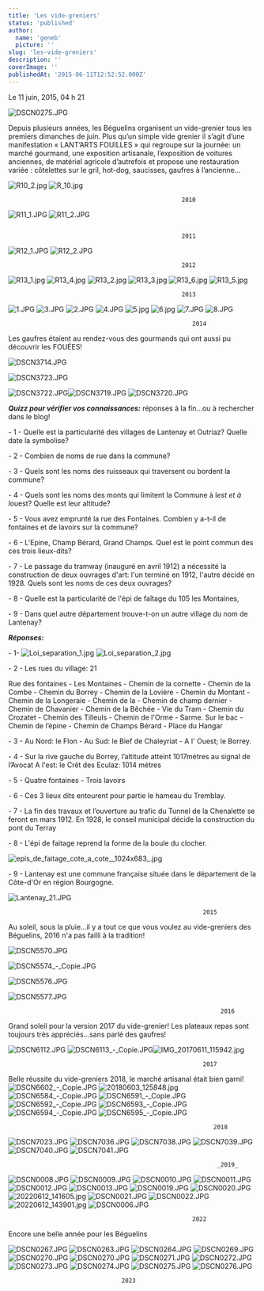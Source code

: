 ```yaml
---
title: 'Les vide-greniers'
status: 'published'
author:
  name: 'geneb'
  picture: ''
slug: 'les-vide-greniers'
description: ''
coverImage: ''
publishedAt: '2015-06-11T12:52:52.000Z'
---
```


Le 11 juin, 2015, 04 h 21

![DSCN0275.JPG](/img/beguelins/SITE_VIDE_GRENIERS/.DSCN0275_m.jpg "DSCN0275.JPG, juin 2023")

Depuis plusieurs années, les Béguelins organisent un vide-grenier tous les premiers dimanches de juin. Plus qu’un simple vide grenier il s’agit d’une manifestation « LANT’ARTS FOUILLES » qui regroupe sur la journée: un marché gourmand, une exposition artisanale, l’exposition de voitures anciennes, de matériel agricole d’autrefois et propose une restauration variée : côtelettes sur le gril, hot-dog, saucisses, gaufres à l’ancienne…

![R10_2.jpg](/img/beguelins/SITE_VIDE_GRENIERS/.R10_2_s.jpg "R10_2.jpg, mar. 2014") ![R_10.jpg](/img/beguelins/SITE_VIDE_GRENIERS/.R_10_s.jpg "R_10.jpg, mar. 2014")

```
                                                 2010
```

![R11_1.JPG](/img/beguelins/SITE_VIDE_GRENIERS/.R11_1_s.jpg "R11_1.JPG, mar. 2014") ![R11_2.JPG](/img/beguelins/SITE_VIDE_GRENIERS/.R11_2_s.jpg "R11_2.JPG, mar. 2014")

```

                                                 2011
```

![R12_1.JPG](/img/beguelins/SITE_VIDE_GRENIERS/.R12_1_s.jpg "R12_1.JPG, mar. 2014") ![R12_2.JPG](/img/beguelins/SITE_VIDE_GRENIERS/.R12_2_s.jpg "R12_2.JPG, mar. 2014")

```
                                                 2012
```

![R13_1.jpg](/img/beguelins/SITE_VIDE_GRENIERS/.R13_1_s.jpg "R13_1.jpg, mar. 2014") ![R13_4.jpg](/img/beguelins/SITE_VIDE_GRENIERS/.R13_4_s.jpg "R13_4.jpg, mar. 2014") ![R13_2.jpg](/img/beguelins/SITE_VIDE_GRENIERS/.R13_2_s.jpg "R13_2.jpg, mar. 2014") ![R13_3.jpg](/img/beguelins/SITE_VIDE_GRENIERS/.R13_3_s.jpg "R13_3.jpg, mar. 2014") ![R13_6.jpg](/img/beguelins/SITE_VIDE_GRENIERS/.R13_6_s.jpg "R13_6.jpg, mar. 2014") ![R13_5.jpg](/img/beguelins/SITE_VIDE_GRENIERS/.R13_5_s.jpg "R13_5.jpg, mar. 2014")

```
                                                 2013
```

![1.JPG](/img/beguelins/SITE_VIDE_GRENIERS/.1_s.jpg "1.JPG, juin 2014") ![3.JPG](/img/beguelins/SITE_VIDE_GRENIERS/.3_s.jpg "3.JPG, juin 2014") ![2.JPG](/img/beguelins/SITE_VIDE_GRENIERS/2.JPG "2.JPG, juin 2014") ![4.JPG](/img/beguelins/SITE_VIDE_GRENIERS/.4_s.jpg "4.JPG, juin 2014") ![5.jpg](/img/beguelins/SITE_VIDE_GRENIERS/.5_s.jpg "5.jpg, juin 2014") ![6.jpg](/img/beguelins/SITE_VIDE_GRENIERS/.6_s.jpg "6.jpg, juin 2014") ![7.JPG](/img/beguelins/SITE_VIDE_GRENIERS/.7_s.jpg "7.JPG, juin 2014") ![8.JPG](/img/beguelins/SITE_VIDE_GRENIERS/.8_s.jpg "8.JPG, juin 2014")

```
                                                    2014
```

Les gaufres étaient au rendez-vous des gourmands qui ont aussi pu découvrir les FOUÉES!

![DSCN3714.JPG](/img/beguelins/SITE_VIDE_GRENIERS/.DSCN3714_m.jpg "DSCN3714.JPG, juin 2015")

![DSCN3723.JPG](/img/beguelins/SITE_VIDE_GRENIERS/.DSCN3723_m.jpg "DSCN3723.JPG, juin 2015")

![DSCN3722.JPG](/img/beguelins/SITE_VIDE_GRENIERS/.DSCN3722_s.jpg "DSCN3722.JPG, juin 2015")![DSCN3719.JPG](/img/beguelins/SITE_VIDE_GRENIERS/.DSCN3719_s.jpg "DSCN3719.JPG, juin 2015") ![DSCN3720.JPG](/img/beguelins/SITE_VIDE_GRENIERS/.DSCN3720_s.jpg "DSCN3720.JPG, juin 2015")

***Quizz pour vérifier vos connaissances:*** réponses à la fin...ou à rechercher dans le blog!

\- 1 - Quelle est la particularité des villages de Lantenay et Outriaz? Quelle date la symbolise?

\- 2 - Combien de noms de rue dans la commune?

\- 3 - Quels sont les noms des ruisseaux qui traversent ou bordent la commune?

\- 4 - Quels sont les noms des monts qui limitent la Commune à l*est et à l*ouest? Quelle est leur altitude?

\- 5 - Vous avez emprunté la rue des Fontaines. Combien y a-t-il de fontaines et de lavoirs sur la commune?

\- 6 - L'Epine, Champ Bérard, Grand Champs. Quel est le point commun des ces trois lieux-dits?

\- 7 - Le passage du tramway (inauguré en avril 1912) a nécessité la construction de deux ouvrages d'art: l'un terminé en 1912, l'autre décidé en 1928. Quels sont les noms de ces deux ouvrages?

\- 8 - Quelle est la particularité de l'épi de faîtage du 105 les Montaines,

\- 9 - Dans quel autre département trouve-t-on un autre village du nom de Lantenay?

***Réponses:***

\- 1- ![Loi_separation_1.jpg](/img/beguelins/.Loi_separation_1_m.jpg "Loi_separation_1.jpg, juin 2015") ![Loi_separation_2.jpg](/img/beguelins/.Loi_separation_2_m.jpg "Loi_separation_2.jpg, juin 2015")

\- 2 - Les rues du village: 21

Rue des fontaines - Les Montaines - Chemin de la cornette - Chemin de la Combe - Chemin du Borrey - Chemin de la Lovière - Chemin du Montant - Chemin de la Longeraie - Chemin de la - Chemin de champ dernier - Chemin de Chavanier - Chemin de la Bêchée - Vie du Tram - Chemin du Crozatet - Chemin des Tilleuls - Chemin de l'Orme - Sarme. Sur le bac - Chemin de l’épine - Chemin de Champs Bérard - Place du Hangar

\- 3 - Au Nord: le Flon - Au Sud: le Bief de Chaleyriat - A l' Ouest; le Borrey.

\- 4 - Sur la rive gauche du Borrey, l’altitude atteint 1017mètres au signal de l’Avocat A l'est: le Crêt des Eculaz: 1014 mètres

\- 5 - Quatre fontaines - Trois lavoirs

\- 6 - Ces 3 lieux dits entourent pour partie le hameau du Tremblay.

\- 7 - La fin des travaux et l’ouverture au trafic du Tunnel de la Chenalette se feront en mars 1912. En 1928, le conseil municipal décide la construction du pont du Terray

\- 8 - L'épi de faitage reprend la forme de la boule du clocher.

![epis_de_faitage_cote_a_cote__1024x683\_.jpg](/img/beguelins/.epis_de_faitage_cote_a_cote__1024x683__m.jpg "epis_de_faitage_cote_a_cote__1024x683_.jpg, juin 2015")

\- 9 - Lantenay est une commune française située dans le département de la Côte-d'Or en région Bourgogne.

![Lantenay_21.JPG](/img/beguelins/.Lantenay_21_m.jpg "Lantenay_21.JPG, juin 2015")

```
                                                       2015
```

Au soleil, sous la pluie...il y a tout ce que vous voulez au vide-greniers des Béguelins, 2016 n'a pas failli à la tradition!

![DSCN5570.JPG](/img/beguelins/.DSCN5570_m.jpg "DSCN5570.JPG, juin 2016")

![DSCN5574\_-\_Copie.JPG](/img/beguelins/.DSCN5574_-_Copie_m.jpg "DSCN5574_-_Copie.JPG, juin 2016")

![DSCN5576.JPG](/img/beguelins/.DSCN5576_m.jpg "DSCN5576.JPG, juin 2016")

![DSCN5577.JPG](/img/beguelins/.DSCN5577_m.jpg "DSCN5577.JPG, juin 2016")

```
                                                            2016
```

Grand soleil pour la version 2017 du vide-grenier! Les plateaux repas sont toujours très appréciés...sans parlé des gaufres!

![DSCN6112.JPG](/img/beguelins/SITE_VIDE_GRENIERS/.DSCN6112_m.jpg "DSCN6112.JPG, juin 2017") ![DSCN6113\_-\_Copie.JPG](/img/beguelins/SITE_VIDE_GRENIERS/.DSCN6113_-_Copie_m.jpg "DSCN6113_-_Copie.JPG, juin 2017")![IMG_20170611_115942.jpg](/img/beguelins/SITE_VIDE_GRENIERS/.IMG_20170611_115942_m.jpg "IMG_20170611_115942.jpg, juin 2017")

```
                                                       2017
```

Belle réussite du vide-greniers 2018, le marché artisanal était bien garni! ![DSCN6602\_-\_Copie.JPG](/img/beguelins/SITE_VIDE_GRENIERS/.DSCN6602_-_Copie_m.jpg "DSCN6602_-_Copie.JPG, juin 2018") ![20180603_125848.jpg](/img/beguelins/SITE_VIDE_GRENIERS/.20180603_125848_m.jpg "20180603_125848.jpg, juin 2018") ![DSCN6584\_-\_Copie.JPG](/img/beguelins/SITE_VIDE_GRENIERS/.DSCN6584_-_Copie_m.jpg "DSCN6584_-_Copie.JPG, juin 2018") ![DSCN6591\_-\_Copie.JPG](/img/beguelins/SITE_VIDE_GRENIERS/.DSCN6591_-_Copie_m.jpg "DSCN6591_-_Copie.JPG, juin 2018") ![DSCN6592\_-\_Copie.JPG](/img/beguelins/SITE_VIDE_GRENIERS/.DSCN6592_-_Copie_m.jpg "DSCN6592_-_Copie.JPG, juin 2018") ![DSCN6593\_-\_Copie.JPG](/img/beguelins/SITE_VIDE_GRENIERS/.DSCN6593_-_Copie_m.jpg "DSCN6593_-_Copie.JPG, juin 2018") ![DSCN6594\_-\_Copie.JPG](/img/beguelins/SITE_VIDE_GRENIERS/.DSCN6594_-_Copie_m.jpg "DSCN6594_-_Copie.JPG, juin 2018") ![DSCN6595\_-\_Copie.JPG](/img/beguelins/SITE_VIDE_GRENIERS/.DSCN6595_-_Copie_m.jpg "DSCN6595_-_Copie.JPG, juin 2018")

```
                                                          2018
```

![DSCN7023.JPG](/img/beguelins/images/.DSCN7023_m.jpg "DSCN7023.JPG, juin 2019") ![DSCN7036.JPG](/img/beguelins/images/.DSCN7036_m.jpg "DSCN7036.JPG, juin 2019") ![DSCN7038.JPG](/img/beguelins/images/.DSCN7038_m.jpg "DSCN7038.JPG, juin 2019") ![DSCN7039.JPG](/img/beguelins/images/.DSCN7039_m.jpg "DSCN7039.JPG, juin 2019") ![DSCN7040.JPG](/img/beguelins/images/.DSCN7040_m.jpg "DSCN7040.JPG, juin 2019") ![DSCN7041.JPG](/img/beguelins/images/.DSCN7041_m.jpg "DSCN7041.JPG, juin 2019")

```
                                                           _2019_
```

![DSCN0008.JPG](/img/beguelins/SITE_VIDE_GRENIERS/.DSCN0008_m.jpg "DSCN0008.JPG, juin 2022") ![DSCN0009.JPG](/img/beguelins/SITE_VIDE_GRENIERS/.DSCN0009_m.jpg "DSCN0009.JPG, juin 2022") ![DSCN0010.JPG](/img/beguelins/SITE_VIDE_GRENIERS/.DSCN0010_m.jpg "DSCN0010.JPG, juin 2022") ![DSCN0011.JPG](/img/beguelins/SITE_VIDE_GRENIERS/.DSCN0011_m.jpg "DSCN0011.JPG, juin 2022") ![DSCN0012.JPG](/img/beguelins/SITE_VIDE_GRENIERS/.DSCN0012_m.jpg "DSCN0012.JPG, juin 2022") ![DSCN0013.JPG](/img/beguelins/SITE_VIDE_GRENIERS/.DSCN0013_m.jpg "DSCN0013.JPG, juin 2022") ![DSCN0019.JPG](/img/beguelins/SITE_VIDE_GRENIERS/.DSCN0019_m.jpg "DSCN0019.JPG, juin 2022") ![DSCN0020.JPG](/img/beguelins/SITE_VIDE_GRENIERS/.DSCN0020_m.jpg "DSCN0020.JPG, juin 2022") ![20220612_141605.jpg](/img/beguelins/SITE_VIDE_GRENIERS/.20220612_141605_m.jpg "20220612_141605.jpg, juin 2022") ![DSCN0021.JPG](/img/beguelins/SITE_VIDE_GRENIERS/.DSCN0021_m.jpg "DSCN0021.JPG, juin 2022") ![DSCN0022.JPG](/img/beguelins/SITE_VIDE_GRENIERS/.DSCN0022_m.jpg "DSCN0022.JPG, juin 2022") ![20220612_143901.jpg](/img/beguelins/SITE_VIDE_GRENIERS/.20220612_143901_m.jpg "20220612_143901.jpg, juin 2022") ![DSCN0006.JPG](/img/beguelins/SITE_VIDE_GRENIERS/.DSCN0006_m.jpg "DSCN0006.JPG, juin 2022")

```
                                                    2022
```

Encore une belle année pour les Béguelins

![DSCN0267.JPG](/img/beguelins/SITE_VIDE_GRENIERS/.DSCN0267_m.jpg "DSCN0267.JPG, juin 2023") ![DSCN0263.JPG](/img/beguelins/SITE_VIDE_GRENIERS/.DSCN0263_m.jpg "DSCN0263.JPG, juin 2023") ![DSCN0264.JPG](/img/beguelins/SITE_VIDE_GRENIERS/.DSCN0264_m.jpg "DSCN0264.JPG, juin 2023") ![DSCN0269.JPG](/img/beguelins/SITE_VIDE_GRENIERS/.DSCN0269_m.jpg "DSCN0269.JPG, juin 2023") ![DSCN0270.JPG](/img/beguelins/SITE_VIDE_GRENIERS/.DSCN0270_m.jpg "DSCN0270.JPG, juin 2023") ![DSCN0270.JPG](/img/beguelins/SITE_VIDE_GRENIERS/.DSCN0270_m.jpg "DSCN0270.JPG, juin 2023") ![DSCN0271.JPG](/img/beguelins/SITE_VIDE_GRENIERS/.DSCN0271_m.jpg "DSCN0271.JPG, juin 2023") ![DSCN0272.JPG](/img/beguelins/SITE_VIDE_GRENIERS/.DSCN0272_m.jpg "DSCN0272.JPG, juin 2023") ![DSCN0273.JPG](/img/beguelins/SITE_VIDE_GRENIERS/.DSCN0273_m.jpg "DSCN0273.JPG, juin 2023") ![DSCN0274.JPG](/img/beguelins/SITE_VIDE_GRENIERS/.DSCN0274_m.jpg "DSCN0274.JPG, juin 2023") ![DSCN0275.JPG](/img/beguelins/SITE_VIDE_GRENIERS/.DSCN0275_m.jpg "DSCN0275.JPG, juin 2023") ![DSCN0276.JPG](/img/beguelins/SITE_VIDE_GRENIERS/.DSCN0276_m.jpg "DSCN0276.JPG, juin 2023")

```
                                2023
```
